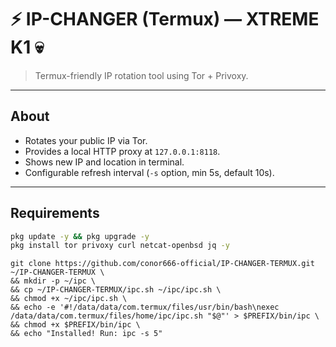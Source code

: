 # ⚡ IP-CHANGER (Termux) — XTREME K1 💀

> Termux-friendly IP rotation tool using Tor + Privoxy.

---

## About

- Rotates your public IP via Tor.
- Provides a local HTTP proxy at `127.0.0.1:8118`.
- Shows new IP and location in terminal.
- Configurable refresh interval (`-s` option, min 5s, default 10s).

---

## Requirements

```bash
pkg update -y && pkg upgrade -y
pkg install tor privoxy curl netcat-openbsd jq -y

```
```
git clone https://github.com/conor666-official/IP-CHANGER-TERMUX.git ~/IP-CHANGER-TERMUX \
&& mkdir -p ~/ipc \
&& cp ~/IP-CHANGER-TERMUX/ipc.sh ~/ipc/ipc.sh \
&& chmod +x ~/ipc/ipc.sh \
&& echo -e '#!/data/data/com.termux/files/usr/bin/bash\nexec /data/data/com.termux/files/home/ipc/ipc.sh "$@"' > $PREFIX/bin/ipc \
&& chmod +x $PREFIX/bin/ipc \
&& echo "Installed! Run: ipc -s 5"
